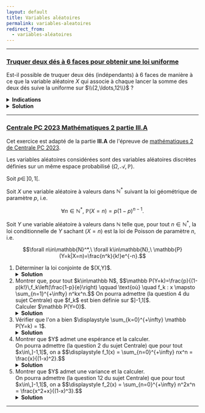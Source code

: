 ```yaml
---
layout: default
title: Variables aléatoires
permalink: variables-aleatoires
redirect_from:
  - variables-aléatoires
---
```


---

<h3 id="truquer-deux-des-loi-uniforme">
  <a href="#truquer-deux-des-loi-uniforme" class="header">
  Truquer deux dés à 6 faces pour obtenir une loi uniforme</a>
</h3>

Est-il possible de truquer deux dés (indépendants) à 6 faces de manière à ce que la variable aléatoire $X$ qui associe à chaque lancer la somme des deux dés suive la uniforme sur $\\{2,\ldots,12\\}$ ?

<details>
  <summary><b>Indications</b></summary>
    Utiliser les fonctions génératrices.
</details>

<details>
  <summary><b>Solution</b></summary>
    Notons $X_1$ et $X_2$ les variables aléatoires associées aux deux dés.<br>
    Posons $X=X_1+X_2$ la variable aléatoire qui associe à chaque lancer la somme des deux dés.<br>
    Supposons par l'absurde que les dés sont truqués de telle sorte que $X$ suive la loi uniforme sur $\{2,\ldots,12\}$.<br><br>

    La fonction génératrice de $X$ est donnée par
    $$G_X(t)=\mathbb{E}[t^X]=\sum_{k=2}^{12}t^k\mathbb{P}(X=k)=\frac{1}{11}\sum_{k=2}^{12}t^k.$$

    Or, $X_1$ et $X_2$ sont indépendantes, donc on a la propriété de factorisation des fonctions génératrices :
    $$G_X(t)=G_{X_1+X_2}(t)=G_{X_1}(t)G_{X_2}(t)=\sum_{i=1}^6t^iP(X_1=i)\sum_{j=1}^6t^jP(X_2=j).$$

    Ainsi, en notant $a_i=P(X_1=i)$ et $b_j=P(X_2=j)$ pour $i,j\in\{1,\ldots,6\}$, et en simplifiant par $t^2$, on a :
    $$\frac{1}{11}(1+\ldots+t^{10})=(a_1+\ldots+a_6t^5)(b_1+\ldots+b_6t^5).$$

    Il est clair que $a_6$ et $b_6$ sont non nuls car $a_6b_6=1/11$.<br>
    Le membre de droite est alors un produit de deux polynômes de degré 5 (impair) donc admet au moins une racine réelle.<br>
    En revanche, $\displaystyle 1+\ldots+t^{10}=\frac{t^{11}-1}{t-1}$ n'a pas de racine réelle, ce qui est une contradiction.<br><br>

    Ainsi, il est impossible de truquer deux dés à 6 faces de manière à ce que la somme des deux dés suive la loi uniforme sur $\{2,\ldots,12\}$.
</details>

---

<h3 id="centrale-pc-2023-III-A">
  <a href="#centrale-pc-2023-III-A" class="header">
  Centrale PC 2023 Mathématiques 2 partie III.A</a>
</h3>

Cet exercice est adapté de la partie **III.A** de l'épreuve de <a href="https://www.concours-centrale-supelec.fr/CentraleSupelec/2023/PC/M045.pdf" target="_blank">mathématiques 2 de Centrale PC 2023</a>.

Les variables aléatoires considérées sont des variables aléatoires discrètes définies sur un même espace probabilisé $(\Omega,\mathcal{A},\mathbb{P})$.

Soit $p\in\,]0,1[$.

Soit $X$ une variable aléatoire à valeurs dans $\mathbb{N}^*$ suivant la loi géométrique de paramètre $p$, i.e.

$$\forall n\in\mathbb{N}^*,\ \mathbb{P}(X=n)=p(1-p)^{n-1}.$$

Soit $Y$ une variable aléatoire à valeurs dans $\mathbb{N}$ telle que, pour tout $n\in\mathbb{N}^*$, la loi conditionnelle de $Y$ sachant $(X=n)$ est la loi de Poisson de paramètre $n$, i.e.

$$\forall n\in\mathbb{N}^*,\ \forall k\in\mathbb{N},\ \mathbb{P}(Y=k|X=n)=\frac{n^k}{k!}e^{-n}.$$

<ol>
  <li>
    Déterminer la loi conjointe de $(X,Y)$.
    <details>
      <summary><b>Solution</b></summary>
        Soient $n\in\mathbb N^*$ et $k\in\mathbb N$. On a :
        $$\mathbb P(X=n,Y=k)=\mathbb P(Y=k|X=n)\mathbb P(X=n)=\frac{n^k}{k!}e^{-n}p(1-p)^{n-1}.$$
    </details>
  </li>
  <li>
    Montrer que, pour tout $k\in\mathbb N$,
    $$\mathbb P(Y=k)=\frac{p}{(1-p)k!}\,f_k\left(\frac{1-p}{e}\right) \qquad \text{où} \quad f_k : x \mapsto \sum_{n=1}^{+\infty} n^kx^n.$$
    On pourra admettre (la question 4 du sujet Centrale) que $f_k$ est bien définie sur $]-1,1[$.<br>
    Calculer $\mathbb P(Y=0)$.
    <details>
      <summary><b>Solution</b></summary>
        D'après la formule des probabilités totales appliquée au système complet d'événements $(X=n)_{n\in\mathbb N^*}$, et d'après la question précédente, on a pour tout $k\in\mathbb N$ :
        $$\begin{align*}
        P(Y=k)&=\sum_{n=1}^{+\infty} \mathbb P(X=n,Y=k)\\
        &=\sum_{n=1}^{+\infty}
        \frac{n^k}{k!}e^{-n}p(1-p)^{n-1}\\
        &=\frac{p}{(1-p)k!}\sum_{n=1}^{+\infty} n^k\left(\frac{1-p}{e}\right)^n\\
        &=\frac{p}{(1-p)k!}\,f_k\left(\frac{1-p}{e}\right).
        \end{align*}$$
        Pour $k=0$, on a, en sachant que $\displaystyle 0<\frac{1-p}{e}<1$ et que $0!=1$ :
        $$\mathbb P(Y=0)=\frac{p}{1-p}\sum_{n=1}^{+\infty} \left(\frac{1-p}{e}\right)^n=\frac{p}{1-p}\frac{\frac{1-p}{e}}{1-\frac{1-p}{e}}=\frac{p}{e-(1-p)}.$$
    </details>
  </li>
  <li>
    Vérifier que l'on a bien $\displaystyle \sum_{k=0}^{+\infty} \mathbb P(Y=k) = 1$.
    <details>
      <summary><b>Solution</b></summary>
        On a :
        $$\begin{align*}
        \sum_{k=0}^{+\infty} \mathbb P(Y=k) &= \sum_{k=0}^{+\infty} \frac{p}{(1-p)k!}\,f_k\left(\frac{1-p}{e}\right)\\
        &=\sum_{k=0}^{+\infty} \frac{p}{(1-p)k!}\sum_{n=1}^{+\infty} n^k\left(\frac{1-p}{e}\right)^n\\
        &=\frac{p}{(1-p)} \sum_{k=0}^{+\infty} \sum_{n=1}^{+\infty} \frac{n^k}{k!}\left(\frac{1-p}{e}\right)^n\\
        &=\frac{p}{(1-p)} \sum_{n=1}^{+\infty} \sum_{k=0}^{+\infty} \frac{n^k}{k!}\left(\frac{1-p}{e}\right)^n \qquad \text{(sommes à termes positifs)}\\
        &=\frac{p}{(1-p)} \sum_{n=1}^{+\infty} \left(\frac{1-p}{e}\right)^n \sum_{k=0}^{+\infty} \frac{n^k}{k!}\\
        &=\frac{p}{(1-p)} \sum_{n=1}^{+\infty} \left(\frac{1-p}{e}\right)^n e^n\\
        &=\frac{p}{(1-p)} \sum_{n=1}^{+\infty} (1-p)^n\\
        &=\frac{p}{(1-p)} \frac{1-p}{1-(1-p)}\\
        &=1.
        \end{align*}$$
    </details>
  </li>
  <li>
    Montrer que $Y$ admet une espérance et la calculer.<br>
    On pourra admettre (la question 2 du sujet Centrale) que pour tout $x\in\,]-1,1[$, on a
    $$\displaystyle f_1(x) = \sum_{n=0}^{+\infty} nx^n = \frac{x}{(1-x)^2}.$$
    <details>
      <summary><b>Solution</b></summary>
        $Y$ est à valeurs positives, donc $Y$ admet une espérance si et seulement si $\displaystyle \sum_{k=0}^{+\infty} k\,\mathbb P(Y=k)$ est finie.
        $$\begin{align*}
        \sum_{k=0}^{+\infty} k\,\mathbb P(Y=k)&=\sum_{k=1}^{+\infty} k\frac{p}{(1-p)k!}\,f_k\left(\frac{1-p}{e}\right)\\
        &=\frac{p}{1-p}\sum_{k=1}^{+\infty} \frac{1}{(k-1)!}\,\sum_{n=1}^{+\infty} n^k\left(\frac{1-p}{e}\right)^n\\
        &=\frac{p}{1-p}\sum_{n=1}^{+\infty} \left(\frac{1-p}{e}\right)^n\sum_{k=1}^{+\infty} \frac{n^k}{(k-1)!} \qquad \text{(sommes à termes positifs)}\\
        &=\frac{p}{1-p}\sum_{n=1}^{+\infty} \left(\frac{1-p}{e}\right)^n ne^n\\
        &=\frac{p}{1-p}\sum_{n=1}^{+\infty} n(1-p)^n\\
        &=\frac{p}{1-p} \frac{1-p}{(1-(1-p))^2} \qquad \text{(d'après la formule admise)}\\
        &=\frac{1}{p} < +\infty.
        \end{align*}$$
        Ainsi, $Y$ admet une espérance et $\displaystyle E(Y)=\frac{1}{p}$.
    </details>
  </li>
  <li>
    Montrer que $Y$ admet une variance et la calculer.<br>
    On pourra admettre (la question 12 du sujet Centrale) que pour tout $x\in\,]-1,1[$, on a
    $$\displaystyle f_2(x) = \sum_{n=0}^{+\infty} n^2x^n = \frac{x^2+x}{(1-x)^3}.$$
    <details>
      <summary><b>Solution</b></summary>
        D'après la formule de König-Huygens (sous réserve d'existence) : $V(Y)=E(Y^2)-(E(Y))^2$.<br>
        On en déduit que $Y$ admet une variance si et seulement si $\displaystyle \sum_{k=0}^{+\infty} k^2\,\mathbb P(Y=k)$ est finie.
        $$\begin{align*}
        \sum_{k=0}^{+\infty} k^2\,\mathbb P(Y=k)&=\sum_{k=1}^{+\infty} k^2\frac{p}{(1-p)k!}\,f_k\left(\frac{1-p}{e}\right)\\
        &=\frac{p}{1-p}\sum_{k=1}^{+\infty} \frac{k}{(k-1)!}\,\sum_{n=1}^{+\infty} n^k\left(\frac{1-p}{e}\right)^n\\
        &=\frac{p}{1-p}\sum_{n=1}^{+\infty} \left(\frac{1-p}{e}\right)^n\sum_{k=1}^{+\infty} \frac{k}{(k-1)!}\,n^k \qquad \text{(sommes à termes positifs)}\\
        &=\frac{p}{1-p}\sum_{n=1}^{+\infty} \left(\frac{1-p}{e}\right)^n\sum_{k=0}^{+\infty} \frac{k+1}{k!}\,n^{k+1}\\
        &=\frac{p}{1-p}\sum_{n=1}^{+\infty} \left(\frac{1-p}{e}\right)^n \left(\sum_{k=1}^{+\infty} \frac{1}{(k-1)!}\,n^{k+1} + \sum_{k=0}^{+\infty} \frac{1}{k!}\,n^{k+1}\right)\\
        &=\frac{p}{1-p}\sum_{n=1}^{+\infty} \left(\frac{1-p}{e}\right)^n \left(n^2e^n + ne^n\right)\\
        &=\frac{p}{1-p}\left(f_2(1-p)+f_1(1-p)\right) \qquad \text{(où $1-p\in\,]-1,1[$)}\\
        &=\frac{p}{1-p}\left(\frac{(1-p)^2+(1-p)}{(1-(1-p))^3}+\frac{1-p}{(1-(1-p))^2}\right)\\
        &=\frac{1-p+1}{p^2}+\frac{1}{p}\\
        &=\frac{2}{p^2} < +\infty.
        \end{align*}$$
        Ainsi, $Y$ admet une variance et $\displaystyle V(Y)=E(Y^2)-(E(Y))^2=\frac{2}{p^2}-\frac{1}{p^2}=\frac{1}{p^2}$.
    </details>
  </li>
</ol>

---

